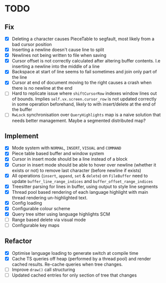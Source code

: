 # TODO

## Fix

* [X] Deleting a character causes PieceTable to segfault, most likely from a bad cursor position
* [X] Inserting a newline doesn't cause line to split
* [X] Newlines not being written to file when saving
* [X] Cursor offset is not correctly calculated after altering buffer contents. I.e inserting a newline into the middle of a line
* [X] Backspace at start of line seems to fail sometimes and join only part of the line
* [X] Cursor at end of document moving to the right causes a crash when there is no newline at the end
* [ ] Hard to replicate issue where `shiftCursorRow` indexes window lines out of bounds. Implies `self.vx.screen.cursor_row` is not updated correctly in some operation beforehand, likely to with insert/delete at the end of the buffer
* [ ] `RwLock` synchronisation over `QueryHighlights` map is a naive solution that needs better management. Maybe a segmented distributed map?

## Implement

* [X] Mode system with `NORMAL`, `INSERT`, `VISUAL` and `COMMAND`
* [X] Piece table based buffer and window system
* [X] Cursor in insert mode should be a line instead of a block
* [X] Cursor in insert mode should be able to hover over newline (whether it exists or not) to remove last character (before newline if exists)
* [X] All operations (`insert`, `append`, `set` & `delete`) on `FileBuffer` need to update `buffer_line_range_indices` and `buffer_offset_range_indices`
* [X] Treesitter parsing for lines in buffer, using output to style line segments
* [X] Thread pool based rendering of each language highlight with main thread rendering un-highlighted text.
* [X] Config loading
* [X] Configurable colour scheme
* [X] Query tree sitter using language highlights SCM
* [ ] Range based delete via visual mode
* [ ] Configurable key maps

## Refactor

* [X] Optimise language loading to generate switch at compile time
* [X] Cache TS queries off heap (performed by a thread pool) and render cached results. Re-cache queries when tree changes.
* [ ] Improve `draw()` call structuring
* [ ] Updated cached entries for only section of tree that changes
